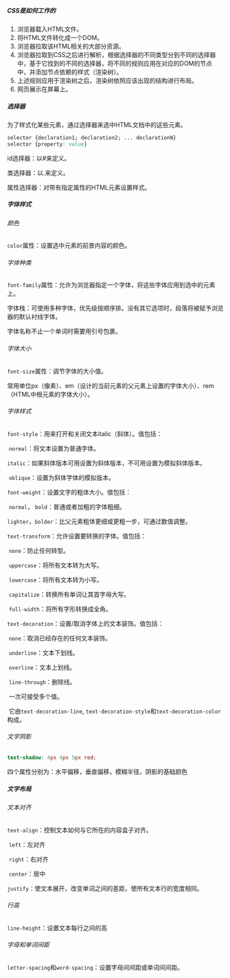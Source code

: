 ##### CSS是如何工作的

1. 浏览器载入HTML文件。 
2. 将HTML文件转化成一个DOM。
3. 浏览器拉取该HTML相关的大部分资源。
4. 浏览器拉取到CSS之后进行解析，根据选择器的不同类型分到不同的选择器中，基于它找到的不同的选择器，将不同的规则应用在对应的DOM的节点中，并添加节点依赖的样式（渲染树）。
5. 上述规则应用于渲染树之后，渲染树依照应该出现的结构进行布局。
6. 网页展示在屏幕上。

##### 选择器

为了样式化某些元素，通过选择器来选中HTML文档中的这些元素。

```CSS
selector {declaration1; declaration2; ... declarationN}
selector {property: value}
```

id选择器：以#来定义。

类选择器：以.来定义。

属性选择器：对带有指定属性的HTML元素设置样式。

##### 字体样式

###### 颜色

`color`属性：设置选中元素的前景内容的颜色。

###### 字体种类

`font-family`属性：允许为浏览器指定一个字体，将这些字体应用到选中的元素上。

字体栈：可使用多种字体，优先级按顺序排。没有其它选项时，段落将被赋予浏览器的默认衬线字体。

字体名称不止一个单词时需要用引号包裹。

###### 字体大小

`font-size`属性：调节字体的大小值。

常用单位px（像素）、em（设计的当前元素的父元素上设置的字体大小）、rem（HTML中根元素的字体大小）。

###### 字体样式

`font-style`：用来打开和关闭文本italic（斜体）。值包括：

​	`normal`：将文本设置为普通字体。

​	`italic`：如果斜体版本可用设置为斜体版本，不可用设置为模拟斜体版本。

​	`oblique`：设置为斜体字体的模拟版本。

`font-weight`：设置文字的粗体大小。值包括：

​	`normal`， `bold`：普通或者加粗的字体粗细。

​	`lighter`，`bolder`：比父元素粗体更细或更粗一步，可通过数值调整。

`text-transform`：允许设置要转换的字体。值包括：

​	`none`：防止任何转型。

​	`uppercase`：将所有文本转为大写。

​	`lowercase`：将所有文本转为小写。

​	`capitalize`：转换所有单词让其首字母大写。

​	`full-width`：将所有字形转换成全角。

`text-decoration`：设置/取消字体上的文本装饰。值包括：

​	`none`：取消已经存在的任何文本装饰。

​	`underline`：文本下划线。

​	`overline`：文本上划线。

​	`line-through`：删除线。

​	一次可接受多个值。

​	它由`text-decoration-line`, `text-decoration-style`和`text-decoration-color`构成。

###### 文字阴影

```scss
text-shadow: 4px 4px 5px red; 
```

四个属性分别为：水平偏移，垂直偏移，模糊半径，阴影的基础颜色

##### 文字布局

###### 文本对齐

`text-align`：控制文本如何与它所在的内容盒子对齐。

​	`left`：左对齐

​	`right`：右对齐

​	`center`：居中

​	`justify`：使文本展开，改变单词之间的差距，使所有文本行的宽度相同。

###### 行高

`line-height`：设置文本每行之间的高

###### 字母和单词间距

`letter-spacing`和`word-spacing`：设置字母间间距或单词间间距。

